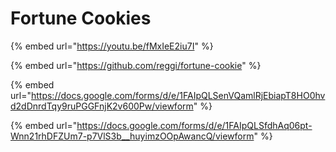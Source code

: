 # Fortune Cookies

{% embed url="https://youtu.be/fMxIeE2iu7I" %}

{% embed url="https://github.com/reggi/fortune-cookie" %}

{% embed url="https://docs.google.com/forms/d/e/1FAIpQLSenVQamlRjEbiapT8HO0hvd2dDnrdTqy9ruPGGFnjK2v600Pw/viewform" %}

{% embed url="https://docs.google.com/forms/d/e/1FAIpQLSfdhAq06pt-Wnn21rhDFZUm7-p7VlS3b__huyimzOOpAwancQ/viewform" %}
